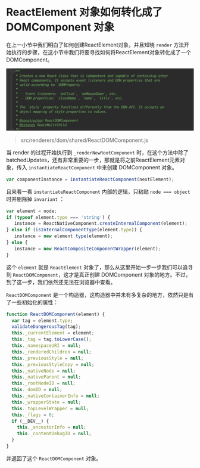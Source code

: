 # ReactElement 对象如何转化成了 DOMComponent 对象

在上一小节中我们明白了如何创建ReactElement对象，并且知晓 `render` 方法开始执行的步骤，在这小节中我们将要寻找如何将ReactElement对象转化成了一个DOMComponent。

![](img/createdom.png)

> src/renderers/dom/shared/ReactDOMComponent.js

当 render 的过程开始执行到 `_renderNewRootComponent` 时，在这个方法中除了batchedUpdates，还有非常重要的一步，那就是将之前ReactElement元素对象，传入 `instantiateReactComponent` 中来创建 DOMComponent 对象。

```JavaScript
var componentInstance = instantiateReactComponent(nextElement);
```

且来看一看 `instantiateReactComponent` 内部的逻辑，只粘贴 `node === object` 时并剔除掉 `invariant` ：

```JavaScript
var element = node;
if (typeof element.type === 'string') {
   instance = ReactNativeComponent.createInternalComponent(element);
} else if (isInternalComponentType(element.type)) {
   instance = new element.type(element);
} else {
   instance = new ReactCompositeComponentWrapper(element);
}
```

这个 `element` 就是 `ReactElement` 对象了，那么从这里开始一步一步我们可以追寻到 `ReactDOMComponent`，这才是真正创建 DOMComponent 对象的地方。不过，到了这一步，我们依然还无法在浏览器中查看。

`ReactDOMComponent` 是一个构造器，这构造器中并未有多复杂的地方，依然只是有了一些初始化的属性：

```JavaScript
function ReactDOMComponent(element) {
  var tag = element.type;
  validateDangerousTag(tag);
  this._currentElement = element;
  this._tag = tag.toLowerCase();
  this._namespaceURI = null;
  this._renderedChildren = null;
  this._previousStyle = null;
  this._previousStyleCopy = null;
  this._nativeNode = null;
  this._nativeParent = null;
  this._rootNodeID = null;
  this._domID = null;
  this._nativeContainerInfo = null;
  this._wrapperState = null;
  this._topLevelWrapper = null;
  this._flags = 0;
  if (__DEV__) {
    this._ancestorInfo = null;
    this._contentDebugID = null;
  }
}
```
并返回了这个 `ReactDOMComponent` 对象。


